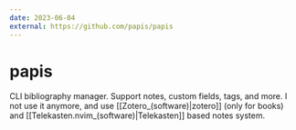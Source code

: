 ```yaml
---
date: 2023-06-04
external: https://github.com/papis/papis
---
```


# papis

CLI bibliography manager. Support notes, custom fields, tags, and more. I not
use it anymore, and use [[Zotero_(software)|zotero]] (only for books) and
[[Telekasten.nvim_(software)|Telekasten]] based notes system.
